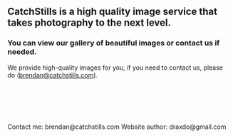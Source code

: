 ## CatchStills is a high quality image service that takes photography to the next level.

### You can view our gallery of beautiful images or contact us if needed.

We provide high-quality images for you, if you need to contact us, please do (brendan@catchstills.com).

<br>
<br>
<br>
<br>
<br>
Contact me: brendan@catchstills.com
Website author: draxdo@gmail.com
<br>
<br>
<br>
<br>
<br>